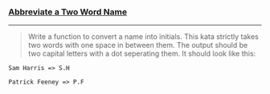 ### [Abbreviate a Two Word Name](https://www.codewars.com/kata/abbreviate-a-two-word-name/javascript) ###
___
>Write a function to convert a name into initials. This kata strictly takes two words with one space in between them.
 The output should be two capital letters with a dot seperating them. It should look like this:
   
    Sam Harris => S.H
    
    Patrick Feeney => P.F

